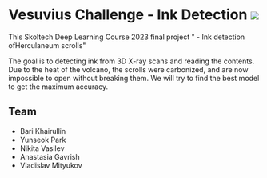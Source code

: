 #  Vesuvius Challenge - Ink Detection ![](https://img.shields.io/badge/Kaggle-035a7d?style=for-the-badge&logo=kaggle&logoColor=white)


This Skoltech Deep Learning Course 2023 final project " - Ink detection ofHerculaneum scrolls"

The goal is to detecting ink from 3D X-ray scans and reading the contents.
Due to the heat of the volcano, the scrolls were carbonized, and are now impossible to open without breaking them.
We will try to find the best model to get the maximum accuracy.

## Team

+ Bari Khairullin
+ Yunseok Park
+ Nikita Vasilev
+ Anastasia Gavrish
+ Vladislav Mityukov
